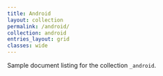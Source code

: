 ```yaml
---
title: Android
layout: collection
permalink: /android/
collection: android
entries_layout: grid
classes: wide
---
```


Sample document listing for the collection `_android`.
